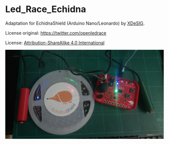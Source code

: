 # Led_Race_Echidna


Adaptation for EchidnaShield (Arduino Nano/Leonardo) by [XDeSIG][TWI01].


License original: https://twitter.com/openledrace

License: [Attribution-ShareAlike 4.0 International][CCBY-SA4.0]

![Top view][PHT]

<!-- links -->

[CCBY-SA4.0]: http://creativecommons.org/licenses/by-sa/4.0/
[TWI01]: https://twitter.com/xdesig
[PHT]: LedRace.jpg



